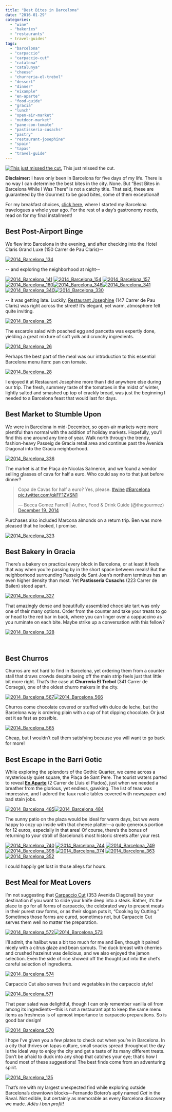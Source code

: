 ```yaml
---
title: "Best Bites in Barcelona"
date: "2016-01-29"
categories:
  - "wine"
  - "bakeries"
  - "restaurants"
  - travel-guides"
tags:
  - "barcelona"
  - "carpaccio"
  - "carpaccio-cut"
  - "catalona"
  - "catalunya"
  - "cheese"
  - "churreria-el-trebol"
  - "dessert"
  - "dinner"
  - "eixample"
  - "en-aparte"
  - "food-guide"
  - "gracia"
  - "lunch"
  - "open-air-market"
  - "outdoor-market"
  - "pane-con-tomate"
  - "pastisseria-cusachs"
  - "pastry"
  - "restaurant-josephine"
  - "spain"
  - "tapas"
  - "travel-guide"
---
```





<div class="caption">

[![This just missed the cut.](http://s3.amazonaws.com/thegourmez-wpmedia/2016/01/2014_Barcelona_739-500x333.jpg)](http://s3.amazonaws.com/thegourmez-wpmedia/2016/01/2014_Barcelona_739.jpg) This just missed the cut.</div>


**Disclaimer:** I have only been in Barcelona for five days of my life. There is no way I can determine the best bites in the city. None. But “Best Bites in Barcelona While I Was There” is not a catchy title. That said, these are guaranteed by the Gourmez to be good bites, some of them exceptional!

For my breakfast choices, [click here,](https://thegourmez.com/blog/2015-01-29-breakfast-highlights-of-the-eixample/) where I started my Barcelona travelogues a whole year ago. For the rest of a day’s gastronomy needs, read on for my final installment!

## Best Post-Airport Binge

We flew into Barcelona in the evening, and after checking into the Hotel Claris Grand Luxe (150 Carrer de Pau Claris)--

[![2014_Barcelona_134](http://s3.amazonaws.com/thegourmez-wpmedia/2016/01/2014_Barcelona_134-500x333.jpg)](http://s3.amazonaws.com/thegourmez-wpmedia/2016/01/2014_Barcelona_134.jpg)

\-- and exploring the neighborhood at night--

[![2014_Barcelona_141](http://s3.amazonaws.com/thegourmez-wpmedia/2016/01/2014_Barcelona_141-428x500.jpg)](http://s3.amazonaws.com/thegourmez-wpmedia/2016/01/2014_Barcelona_141.jpg) [![2014_Barcelona_154](http://s3.amazonaws.com/thegourmez-wpmedia/2016/01/2014_Barcelona_154-333x500.jpg)](http://s3.amazonaws.com/thegourmez-wpmedia/2016/01/2014_Barcelona_154.jpg) [![2014_Barcelona_157](http://s3.amazonaws.com/thegourmez-wpmedia/2016/01/2014_Barcelona_157-500x333.jpg)](http://s3.amazonaws.com/thegourmez-wpmedia/2016/01/2014_Barcelona_157.jpg) [![2014_Barcelona_160](http://s3.amazonaws.com/thegourmez-wpmedia/2016/01/2014_Barcelona_160-333x500.jpg)](http://s3.amazonaws.com/thegourmez-wpmedia/2016/01/2014_Barcelona_160.jpg)[![2014_Barcelona_348](http://s3.amazonaws.com/thegourmez-wpmedia/2016/01/2014_Barcelona_348-320x500.jpg)](http://s3.amazonaws.com/thegourmez-wpmedia/2016/01/2014_Barcelona_348.jpg)[![2014_Barcelona_341](http://s3.amazonaws.com/thegourmez-wpmedia/2016/01/2014_Barcelona_341-500x345.jpg)](http://s3.amazonaws.com/thegourmez-wpmedia/2016/01/2014_Barcelona_341.jpg)[![2014_Barcelona_340](http://s3.amazonaws.com/thegourmez-wpmedia/2016/01/2014_Barcelona_340-500x410.jpg)](http://s3.amazonaws.com/thegourmez-wpmedia/2016/01/2014_Barcelona_340.jpg)[![2014_Barcelona_330](http://s3.amazonaws.com/thegourmez-wpmedia/2016/01/2014_Barcelona_330-500x492.jpg)](http://s3.amazonaws.com/thegourmez-wpmedia/2016/01/2014_Barcelona_330.jpg)

\-- it was getting late. Luckily, [Restaurant Josephine](http://josephinebarcelona.es/en/en-otono-comemos-mas-porque-necesitamos-mas-nutrientes/) (147 Carrer de Pau Claris) was right across the street! It’s elegant, yet warm, atmosphere felt quite inviting.

[![2014_Barcelona_25](http://s3.amazonaws.com/thegourmez-wpmedia/2016/01/2014_Barcelona_25-500x333.jpg)](http://s3.amazonaws.com/thegourmez-wpmedia/2016/01/2014_Barcelona_25.jpg)

The escarole salad with poached egg and pancetta was expertly done, yielding a great mixture of soft yolk and crunchy ingredients.

[![2014_Barcelona_26](http://s3.amazonaws.com/thegourmez-wpmedia/2016/01/2014_Barcelona_26-500x333.jpg)](http://s3.amazonaws.com/thegourmez-wpmedia/2016/01/2014_Barcelona_26.jpg)

Perhaps the best part of the meal was our introduction to this essential Barcelona menu item: pan con tomate.

[![2014_Barcelona_28](http://s3.amazonaws.com/thegourmez-wpmedia/2016/01/2014_Barcelona_28-500x333.jpg)](http://s3.amazonaws.com/thegourmez-wpmedia/2016/01/2014_Barcelona_28.jpg)

I enjoyed it at Restaurant Josephine more than I did anywhere else during our trip. The fresh, summery taste of the tomatoes in the midst of winter, lightly salted and smashed up top of crackly bread, was just the beginning I needed to a Barcelona feast that would last for days.

## Best Market to Stumble Upon

We were in Barcelona in mid-December, so open-air markets were more plentiful than normal with the addition of holiday markets. Hopefully, you’ll find this one around any time of year. Walk north through the trendy, fashion-heavy Passeig de Gracia retail area and continue past the Avenida Diagonal into the Gracia neighborhood.

[![2014_Barcelona_336](http://s3.amazonaws.com/thegourmez-wpmedia/2016/01/2014_Barcelona_336-500x279.jpg)](http://s3.amazonaws.com/thegourmez-wpmedia/2016/01/2014_Barcelona_336.jpg)

The market is at the Plaça de Nicolas Salmeron, and we found a vendor selling glasses of cava for half a euro. Who could say no to that just before dinner?

<blockquote class="twitter-tweet"><p lang="en" dir="ltr">Copa de Cavas for half a euro? Yes, please. <a href="https://twitter.com/hashtag/wine?src=hash&amp;ref_src=twsrc%5Etfw">#wine</a> <a href="https://twitter.com/hashtag/Barcelona?src=hash&amp;ref_src=twsrc%5Etfw">#Barcelona</a> <a href="http://t.co/qkFF1ZVSN1">pic.twitter.com/qkFF1ZVSN1</a></p>&mdash; Becca Gomez Farrell | Author, Food &amp; Drink Guide (@thegourmez) <a href="https://twitter.com/thegourmez/status/545994296886054912?ref_src=twsrc%5Etfw">December 19, 2014</a></blockquote> <script async src="https://platform.twitter.com/widgets.js" charset="utf-8"></script>

Purchases also included Marcona almonds on a return trip. Ben was more pleased that he looked, I promise.

[![2014_Barcelona_323](http://s3.amazonaws.com/thegourmez-wpmedia/2016/01/2014_Barcelona_323-333x500.jpg)](http://s3.amazonaws.com/thegourmez-wpmedia/2016/01/2014_Barcelona_323.jpg)

## Best Bakery in Gracia

There’s a bakery on practical every block in Barcelona, or at least it feels that way when you’re passing by in the short space between meals! But the neighborhood surrounding Passeig de Sant Joan’s northern terminus has an even higher density than most. Yet **Pastisseria Cusachs** (223 Carrer de Bailen) stood apart.

[![2014_Barcelona_327](http://s3.amazonaws.com/thegourmez-wpmedia/2016/01/2014_Barcelona_327-351x500.jpg)](http://s3.amazonaws.com/thegourmez-wpmedia/2016/01/2014_Barcelona_327.jpg)

That amazingly dense and beautifully assembled chocolate tart was only one of their many options. Order from the counter and take your treats to go or head to the red bar in back, where you can linger over a cappuccino as you ruminate on each bite. Maybe strike up a conversation with this fellow?

[![2014_Barcelona_328](http://s3.amazonaws.com/thegourmez-wpmedia/2016/01/2014_Barcelona_328-500x343.jpg)](http://s3.amazonaws.com/thegourmez-wpmedia/2016/01/2014_Barcelona_328.jpg)

 

## Best Churros

Churros are not hard to find in Barcelona, yet ordering them from a counter stall that draws crowds despite being off the main strip feels just that little bit more right. That’s the case at **Churreria El Trebol** (341 Carrer de Corsega), one of the oldest churro makers in the city.

[![2014_Barcelona_567](http://s3.amazonaws.com/thegourmez-wpmedia/2016/01/2014_Barcelona_567-500x333.jpg)](http://s3.amazonaws.com/thegourmez-wpmedia/2016/01/2014_Barcelona_567.jpg)[![2014_Barcelona_566](http://s3.amazonaws.com/thegourmez-wpmedia/2016/01/2014_Barcelona_566-500x333.jpg)](http://s3.amazonaws.com/thegourmez-wpmedia/2016/01/2014_Barcelona_566.jpg)

Churros come chocolate covered or stuffed with dulce de leche, but the Barcelona way is ordering plain with a cup of hot dipping chocolate. Or just eat it as fast as possible.

[![2014_Barcelona_565](http://s3.amazonaws.com/thegourmez-wpmedia/2016/01/2014_Barcelona_565-333x500.jpg)](http://s3.amazonaws.com/thegourmez-wpmedia/2016/01/2014_Barcelona_565.jpg)

Cheap, but I wouldn’t call them satisfying because you will want to go back for more!

## Best Escape in the Barri Gotic

While exploring the splendors of the Gothic Quarter, we came across a mysteriously quiet square, the Plaça de Sant Pere. The tourist waters parted to reveal **[En Aparte](http://www.enaparte.es/)** (2 Carrer de Lluis el Piados), just when we needed a breather from the glorious, yet endless, gawking. The list of teas was impressive, and I adored the faux rustic tables covered with newspaper and bad stain jobs.

[![2014_Barcelona_485](http://s3.amazonaws.com/thegourmez-wpmedia/2016/01/2014_Barcelona_485-500x333.jpg)](http://s3.amazonaws.com/thegourmez-wpmedia/2016/01/2014_Barcelona_485.jpg)[![2014_Barcelona_484](http://s3.amazonaws.com/thegourmez-wpmedia/2016/01/2014_Barcelona_484-500x395.jpg)](http://s3.amazonaws.com/thegourmez-wpmedia/2016/01/2014_Barcelona_484.jpg)

The sunny patio on the plaza would be ideal for warm days, but we were happy to cozy up inside with that cheese platter—a quite generous portion for 12 euros, especially in that area! Of course, there’s the bonus of returning to your stroll of Barcelona’s most historic streets after your rest.

[![2014_Barcelona_740](http://s3.amazonaws.com/thegourmez-wpmedia/2016/01/2014_Barcelona_740-333x500.jpg)](http://s3.amazonaws.com/thegourmez-wpmedia/2016/01/2014_Barcelona_740.jpg) [![2014_Barcelona_744](http://s3.amazonaws.com/thegourmez-wpmedia/2016/01/2014_Barcelona_744-366x500.jpg)](http://s3.amazonaws.com/thegourmez-wpmedia/2016/01/2014_Barcelona_744.jpg) [![2014_Barcelona_749](http://s3.amazonaws.com/thegourmez-wpmedia/2016/01/2014_Barcelona_749-379x500.jpg)](http://s3.amazonaws.com/thegourmez-wpmedia/2016/01/2014_Barcelona_749.jpg) [![2014_Barcelona_398](http://s3.amazonaws.com/thegourmez-wpmedia/2016/01/2014_Barcelona_398-333x500.jpg)](http://s3.amazonaws.com/thegourmez-wpmedia/2016/01/2014_Barcelona_398.jpg) [![2014_Barcelona_374](http://s3.amazonaws.com/thegourmez-wpmedia/2016/01/2014_Barcelona_374-333x500.jpg)](http://s3.amazonaws.com/thegourmez-wpmedia/2016/01/2014_Barcelona_374.jpg) [![2014_Barcelona_363](http://s3.amazonaws.com/thegourmez-wpmedia/2016/01/2014_Barcelona_363-333x500.jpg)](http://s3.amazonaws.com/thegourmez-wpmedia/2016/01/2014_Barcelona_363.jpg) [![2014_Barcelona_352](http://s3.amazonaws.com/thegourmez-wpmedia/2016/01/2014_Barcelona_352-333x500.jpg)](http://s3.amazonaws.com/thegourmez-wpmedia/2016/01/2014_Barcelona_352.jpg)

I could happily get lost in those alleys for hours.

## Best Meal for Meat Lovers

I’m not suggesting that [Carpaccio Cut](http://www.carpacciocut.com/) (353 Avenida Diagonal) be your destination if you want to slide your knife deep into a steak. Rather, it’s the place to go for all forms of carpaccio, the celebrated way to present meats in their purest raw forms, or as their slogan puts it, “Cooking by Cutting.” Sometimes those forms are cured, sometimes not, but Carpaccio Cut serves them well no matter the preparation.

[![2014_Barcelona_572](http://s3.amazonaws.com/thegourmez-wpmedia/2016/01/2014_Barcelona_572-500x333.jpg)](http://s3.amazonaws.com/thegourmez-wpmedia/2016/01/2014_Barcelona_572.jpg)[![2014_Barcelona_573](http://s3.amazonaws.com/thegourmez-wpmedia/2016/01/2014_Barcelona_573-453x500.jpg)](http://s3.amazonaws.com/thegourmez-wpmedia/2016/01/2014_Barcelona_573.jpg)

I’ll admit, the halibut was a bit too much for me and Ben, though it paired nicely with a citrus glaze and bean sprouts. The duck breast with cherries and crushed hazelnut was delicious, and we also enjoyed the jamon selection. Even the side of rice showed off the thought put into the chef’s careful selection of ingredients.

[![2014_Barcelona_574](http://s3.amazonaws.com/thegourmez-wpmedia/2016/01/2014_Barcelona_574-500x431.jpg)](http://s3.amazonaws.com/thegourmez-wpmedia/2016/01/2014_Barcelona_574.jpg)

Carpaccio Cut also serves fruit and vegetables in the carpaccio style!

[![2014_Barcelona_571](http://s3.amazonaws.com/thegourmez-wpmedia/2016/01/2014_Barcelona_571-500x333.jpg)](http://s3.amazonaws.com/thegourmez-wpmedia/2016/01/2014_Barcelona_571.jpg)

That pear salad was delightful, though I can only remember vanilla oil from among its ingredients—this is not a restaurant apt to keep the same menu items as freshness is of upmost importance to carpaccio preparations. So is good bar design!

[![2014_Barcelona_570](http://s3.amazonaws.com/thegourmez-wpmedia/2016/01/2014_Barcelona_570-333x500.jpg)](http://s3.amazonaws.com/thegourmez-wpmedia/2016/01/2014_Barcelona_570.jpg)

I hope I’ve given you a few plates to check out when you’re in Barcelona. In a city that thrives on tapas culture, small snacks spread throughout the day is the ideal way to enjoy the city and get a taste of its many different treats. Don’t be afraid to duck into any shop that catches your eye; that’s how I found most of these suggestions! The best finds come from an adventuring spirit.

[![2014_Barcelona_125](http://s3.amazonaws.com/thegourmez-wpmedia/2016/01/2014_Barcelona_125-500x333.jpg)](http://s3.amazonaws.com/thegourmez-wpmedia/2016/01/2014_Barcelona_125.jpg)

That’s me with my largest unexpected find while exploring outside Barcelona’s downtown blocks—Fernando Botero’s aptly named _Cat_ in the Raval. Not edible, but certainly as memorable as every Barcelona discovery we made. _Adéu i bon profit!_
